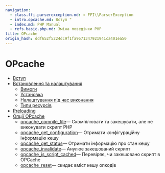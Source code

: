 ```yaml
---
navigation:
  - class.ffi-parserexception.md: « FFI\\ParserException
  - intro.opcache.md: Вступ "
  - index.md: PHP Manual
  - refs.basic.php.md: Зміна поведінки PHP
title: OPcache
origin_hash: ddf652f5224dc9f1fa9671347921941ca401ea50
---
```

# OPcache

-   [Вступ](intro.opcache.md)
-   [Встановлення та налаштування](opcache.setup.md)
    -   [Вимоги](opcache.requirements.md)
    -   [Установка](opcache.installation.md)
    -   [Налаштування під час виконання](opcache.configuration.md)
    -   [Типи ресурсів](opcache.resources.md)
-   [Preloading](opcache.preloading.md)
-   [Опції OPcache](ref.opcache.md)
    -   [opcache\_compile\_file](function.opcache-compile-file.md)— Скомпілювати та закешувати, але не виконувати скрипт PHP
    -   [opcache\_get\_configuration](function.opcache-get-configuration.md)— Отримати конфігураційну інформацію кешу
    -   [opcache\_get\_status](function.opcache-get-status.md)— Отримати інформацію про стан кешу
    -   [opcache\_invalidate](function.opcache-invalidate.md)— Анулює закешований скрипт
    -   [opcache\_is\_script\_cached](function.opcache-is-script-cached.md)— Перевіряє, чи закешовано скрипт в OPCache
    -   [opcache\_reset](function.opcache-reset.md)— скидає вміст кешу опкодів
